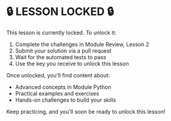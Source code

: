 # 🔒 LESSON LOCKED 🔒

This lesson is currently locked. To unlock it:

1. Complete the challenges in Module Review, Lesson 2
2. Submit your solution via a pull request
3. Wait for the automated tests to pass
4. Use the key you receive to unlock this lesson

Once unlocked, you'll find content about:
- Advanced concepts in Module Python
- Practical examples and exercises
- Hands-on challenges to build your skills

Keep practicing, and you'll soon be ready to unlock this lesson!
